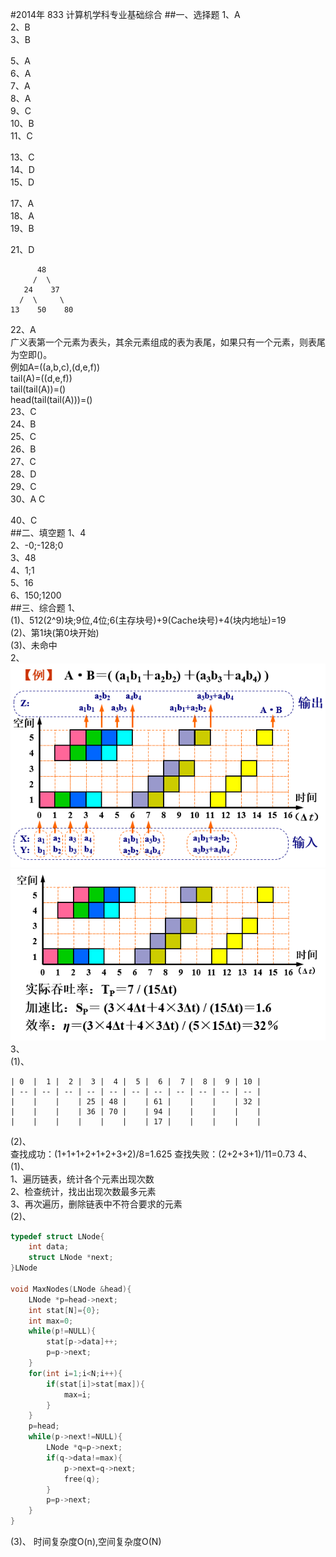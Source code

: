 #2014年 833 计算机学科专业基础综合
##一、选择题
1、A  
2、B  
3、B  
  
5、A  
6、A  
7、A  
8、A  
9、C  
10、B  
11、C  
  
13、C  
14、D  
15、D  
  
17、A  
18、A  
19、B  
  
21、D  
```   
      48
     /  \
   24    37  
  /  \     \
13    50    80  

```
22、A  
广义表第一个元素为表头，其余元素组成的表为表尾，如果只有一个元素，则表尾为空即()。  
例如A=((a,b,c),(d,e,f))  
tail(A)=((d,e,f))  
tail(tail(A))=()  
head(tail(tail(A)))=()  
23、C  
24、B  
25、C  
26、B  
27、C  
28、D  
29、C  
30、A C  
  
40、C  
##二、填空题
1、4  
2、-0;-128;0  
3、48  
4、1;1  
5、16  
6、150;1200  
##三、综合题
1、  
(1)、512(2^9)块;9位,4位;6(主存块号)+9(Cache块号)+4(块内地址)=19  
(2)、第1块(第0块开始)  
(3)、未命中  
2、  
![](https://raw.githubusercontent.com/AxisRay/CS-EXAM-833/master/img/2014-1.png)  
![](https://raw.githubusercontent.com/AxisRay/CS-EXAM-833/master/img/2014-2.png)  
3、  
(1)、  
```
| 0  |  1 |  2 |  3 |  4 |  5 |  6 |  7 |  8 |  9 | 10 |
| -- | -- | -- | -- | -- | -- | -- | -- | -- | -- | -- |
|    |    |    | 25 | 48 |    | 61 |    |    |    | 32 |
|    |    |    | 36 | 70 |    | 94 |    |    |    |    |
|    |    |    |    |    |    | 17 |    |    |    |    |
```
(2)、  
查找成功：(1+1+1+2+1+2+3+2)/8=1.625
查找失败：(2+2+3+1)/11=0.73
4、  
(1)、  
1、遍历链表，统计各个元素出现次数  
2、检查统计，找出出现次数最多元素  
3、再次遍历，删除链表中不符合要求的元素  
(2)、  
```c
typedef struct LNode{
    int data;
    struct LNode *next;
}LNode

void MaxNodes(LNode &head){
    LNode *p=head->next;
    int stat[N]={0};
    int max=0;
    while(p!=NULL){
        stat[p->data]++;
        p=p->next;
    }
    for(int i=1;i<N;i++){
        if(stat[i]>stat[max]){
            max=i;
        }
    }
    p=head;
    while(p->next!=NULL){
        LNode *q=p->next;
        if(q->data!=max){
            p->next=q->next;
            free(q);
        }
        p=p->next;
    }
}
```
(3)、  时间复杂度O(n),空间复杂度O(N)
